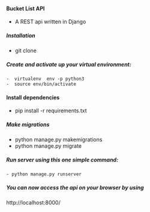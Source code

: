 #### Bucket List API
- A REST api written in Django
##### Installation
  - git clone 
##### Create and activate up your virtual environment:
    -  virtualenv  env -p python3
    -  source env/bin/activate
#### Install dependencies
   - pip install -r requirements.txt
##### Make migrations
   - python manage.py makemigrations
   - python manage.py migrate

##### Run server using this one simple command:
    - python manage.py runserver
##### You can now access the  api  on your browser by using
http://localhost:8000/